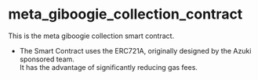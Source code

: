 # meta_giboogie_collection_contract
This is the meta giboogie collection smart contract.

* The Smart Contract uses the ERC721A, originally designed by the Azuki sponsored team.<br/>
  It has the advantage of significantly reducing gas fees.